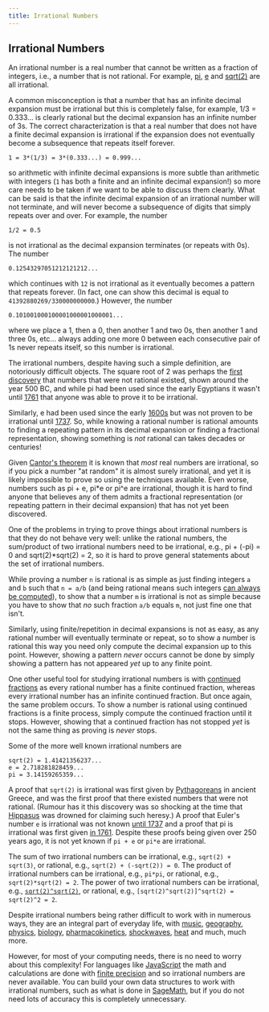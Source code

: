 ```yaml
---
title: Irrational Numbers
---
```

## Irrational Numbers

An irrational number is a real number that cannot be written as a fraction of integers, i.e., a number that is not rational. For example, [pi](https://en.wikipedia.org/wiki/Pi), [e](https://en.wikipedia.org/wiki/E_(mathematical_constant)) and [sqrt(2)](https://en.wikipedia.org/wiki/Square_root_of_2) are all irrational.

A common misconception is that a number that has an infinite decimal expansion must be irrational but this is completely false, for example, 1/3 = 0.333... is clearly rational but the decimal expansion has an infinite number of 3s. The correct characterization is that a real number that does not have a finite decimal expansion is irrational if the expansion does not eventually become a subsequence that repeats itself forever.
```
1 = 3*(1/3) = 3*(0.333...) = 0.999...
```
so arithmetic with infinite decimal expansions is more subtle than arithmetic with integers (`1` has both a finite and an infinite decimal expansion!) so more care needs to be taken if we want to be able to discuss them clearly. What can be said is that the infinite decimal expansion of an irrational number will not terminate, and will never become a subsequence of digits that simply repeats over and over. For example, the number
```
1/2 = 0.5
```
is not irrational as the decimal expansion terminates (or repeats with 0s). The number
```
0.12543297051212121212...
```
which continues with `12` is not irrational as it eventually becomes a pattern that repeats forever. (In fact, one can show this decimal is equal to `41392880269/330000000000`.) However, the number
```
0.101001000100001000001000001...
```
where we place a 1, then a 0, then another 1 and two 0s, then another 1 and three 0s, etc... always adding one more 0 between each consecutive pair of 1s never repeats itself, so this number is irrational.

The irrational numbers, despite having such a simple definition, are notoriously difficult objects. The square root of 2 was perhaps the [first discovery](https://en.wikipedia.org/wiki/Irrational_number#Ancient_Greece) that numbers that were not rational existed, shown around the year 500 BC, and while pi had been used since the early Egyptians it wasn't until [1761](https://en.wikipedia.org/wiki/Proof_that_%CF%80_is_irrational#Lambert's_proof) that anyone was able to prove it to be irrational.

Similarly, e had been used since the early [1600s](https://en.wikipedia.org/wiki/E_(mathematical_constant)#History) but was not proven to be irrational until [1737](https://en.wikipedia.org/wiki/Proof_that_e_is_irrational). So, while knowing a rational number is rational amounts to finding a repeating pattern in its decimal expansion or finding a fractional representation, showing something is *not* rational can takes decades or centuries!

Given [Cantor's theorem](https://en.wikipedia.org/wiki/Cantor%27s_diagonal_argument) it is known that *most* real numbers are irrational, so if you pick a number "at random" it is almost surely irrational, and yet it is likely impossible to prove so using the techniques available. Even worse, numbers such as pi + e, pi\*e or pi^e are irrational, though it is hard to find anyone that believes any of them admits a fractional representation (or repeating pattern in their decimal expansion) that has not yet been discovered.

One of the problems in trying to prove things about irrational numbers is that they do not behave very well: unlike the rational numbers, the sum/product of two irrational numbers need to be irrational, e.g., pi + (-pi) = 0 and sqrt(2)\*sqrt(2) = 2, so it is hard to prove general statements about the set of irrational numbers.

While proving a number `n` is rational is as simple as just finding integers `a` and `b` such that `n = a/b` (and being rational means such integers [can always be computed](https://en.wikipedia.org/wiki/Decimal#Rational_numbers)), to show that a number `m` is irrational is not as simple because you have to show that *no* such fraction `a/b` equals `m`, not just fine one that isn't.

Similarly, using finite/repetition in decimal expansions is not as easy, as any rational number will eventually terminate or repeat, so to show a number is rational this way you need only compute the decimal expansion up to this point. However, showing a pattern *never* occurs cannot be done by simply showing a pattern has not appeared *yet* up to any finite point.

One other useful tool for studying irrational numbers is with [continued fractions](https://en.wikipedia.org/wiki/Continued_fraction) as every rational number has a finite continued fraction, whereas every irrational number has an infinite continued fraction. But once again, the same problem occurs. To show a number is rational using continued fractions is a finite process, simply compute the continued fraction until it stops. However, showing that a continued fraction has not stopped *yet* is not the same thing as proving is *never* stops.

Some of the more well known irrational numbers are
```
sqrt(2) = 1.41421356237...
e = 2.718281828459...
pi = 3.14159265359...
```
A proof that `sqrt(2)` is irrational was first given by [Pythagoreans](https://en.wikipedia.org/wiki/Square_root_of_2#History) in ancient Greece, and was the first proof that there existed numbers that were not rational. (Rumour has it this discovery was so shocking at the time that [Hippasus](https://en.wikipedia.org/wiki/Hippasus) was drowned for claiming such heresy.) A proof that Euler's number `e` is irrational was not known [until 1737](https://en.wikipedia.org/wiki/Proof_that_e_is_irrational#Euler's_proof) and a proof that pi is irrational was first given [in 1761](https://en.wikipedia.org/wiki/Proof_that_%CF%80_is_irrational). Despite these proofs being given over 250 years ago, it is not yet known if `pi + e` or `pi*e` are irrational.

The sum of two irrational numbers can be irrational, e.g., `sqrt(2) + sqrt(3)`, or rational, e.g., `sqrt(2) + (-sqrt(2)) = 0`. The product of irrational numbers can be irrational, e.g., `pi*pi`, or rational, e.g., `sqrt(2)*sqrt(2) = 2`. The power of two irrational numbers can be irrational, e.g., [`sqrt(2)^sqrt(2)`](https://en.wikipedia.org/wiki/Irrational_number#Irrational_powers), or rational, e.g., `[sqrt(2)^sqrt(2)]^sqrt(2) = sqrt(2)^2 = 2`.

Despite irrational numbers being rather difficult to work with in numerous ways, they are an integral part of everyday life, with [music](https://math.stackexchange.com/questions/11669/mathematical-difference-between-white-and-black-notes-in-a-piano), [geography](https://www.theguardian.com/science/alexs-adventures-in-numberland/2015/mar/14/pi-day-2015-pi-rivers-truth-grime), [physics](https://en.wikipedia.org/wiki/Einstein_field_equations), [biology](https://www.ncbi.nlm.nih.gov/pmc/articles/PMC3677036/), [pharmacokinetics](https://en.wikipedia.org/wiki/Pharmacokinetics#Metrics), [shockwaves](https://en.wikipedia.org/wiki/Burgers%27_equation), [heat](https://en.wikipedia.org/wiki/Heat_equation#Fundamental_solutions) and much, much more.

However, for most of your computing needs, there is no need to worry about this complexity! For languages like [JavaScript](https://stackoverflow.com/questions/1458633/how-to-deal-with-floating-point-number-precision-in-javascript) the math and calculations are done with [finite precision](https://en.wikipedia.org/wiki/Floating-point_arithmetic) and so irrational numbers are never available. You can build your own data structures to work with irrational numbers, such as what is done in [SageMath](http://www.sagemath.org/), but if you do not need lots of accuracy this is completely unnecessary.